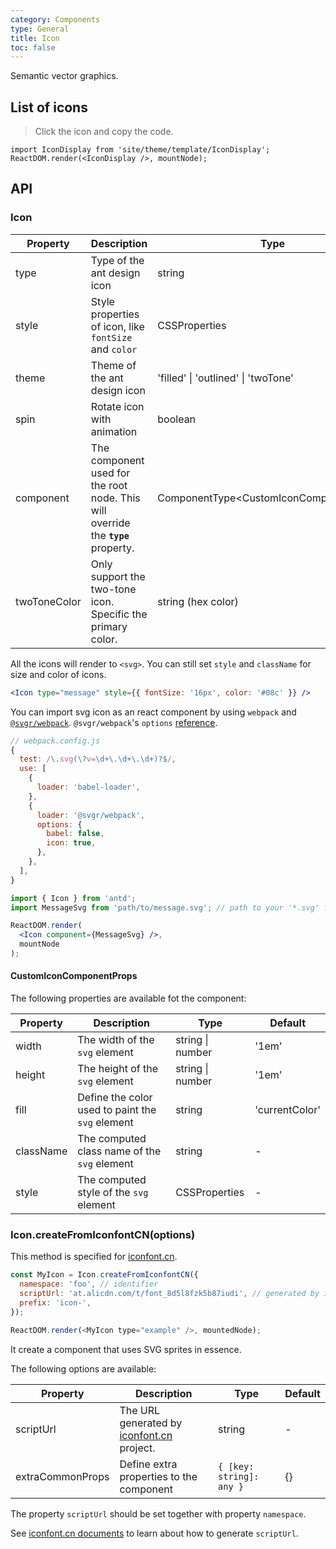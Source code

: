 ```yaml
---
category: Components
type: General
title: Icon
toc: false
---
```


Semantic vector graphics.

## List of icons

> Click the icon and copy the code.

```__react
import IconDisplay from 'site/theme/template/IconDisplay';
ReactDOM.render(<IconDisplay />, mountNode);
```

## API

### Icon

| Property | Description | Type | Default |
| --- | --- | --- | --- |
| type | Type of the ant design icon | string | - |
| style | Style properties of icon, like `fontSize` and `color` | CSSProperties | - |
| theme | Theme of the ant design icon  | 'filled' \| 'outlined' \| 'twoTone' | 'outlined' |
| spin | Rotate icon with animation | boolean | false |
| component | The component used for the root node. This will override the **`type`** property. | ComponentType<CustomIconComponentProps\> | - |
| twoToneColor | Only support the two-tone icon. Specific the primary color. | string (hex color) | - |

All the icons will render to `<svg>`. You can still set `style` and `className` for size and color of icons.

```jsx
<Icon type="message" style={{ fontSize: '16px', color: '#08c' }} />
```

You can import svg icon as an react component by using `webpack` and [`@svgr/webpack`](https://www.npmjs.com/package/@svgr/webpack). `@svgr/webpack`'s `options` [reference](https://github.com/smooth-code/svgr#options).

```js
// webpack.config.js
{
  test: /\.svg(\?v=\d+\.\d+\.\d+)?$/,
  use: [
    {
      loader: 'babel-loader',
    },
    {
      loader: '@svgr/webpack',
      options: {
        babel: false,
        icon: true,
      },
    },
  ],
}
```

```jsx
import { Icon } from 'antd';
import MessageSvg from 'path/to/message.svg'; // path to your '*.svg' file.

ReactDOM.render(
  <Icon component={MessageSvg} />,
  mountNode
);
```

#### CustomIconComponentProps

The following properties are available fot the component:

| Property | Description | Type | Default |
| --- | --- | --- | --- |
| width | The width of the `svg` element | string \| number | '1em' |
| height | The height of the `svg` element | string \| number | '1em' |
| fill | Define the color used to paint the `svg` element | string | 'currentColor' |
| className | The computed class name of the `svg` element | string | - |
| style | The computed style of the `svg` element | CSSProperties | - |


### Icon.createFromIconfontCN(options)

This method is specified for [iconfont.cn](http://iconfont.cn/).

```js
const MyIcon = Icon.createFromIconfontCN({
  namespace: 'foo', // identifier
  scriptUrl: 'at.alicdn.com/t/font_8d5l8fzk5b87iudi', // generated by iconfont.cn
  prefix: 'icon-',
});

ReactDOM.render(<MyIcon type="example" />, mountedNode);
```

It create a component that uses SVG sprites in essence.

The following options are available:

| Property | Description | Type | Default |
| --- | --- | --- | --- |
| scriptUrl | The URL generated by [iconfont.cn](http://iconfont.cn/) project. | string | - |
| extraCommonProps | Define extra properties to the component | `{ [key: string]: any }` | {} |

The property `scriptUrl` should be set together with property `namespace`.

See [iconfont.cn documents](http://iconfont.cn/help/detail?spm=a313x.7781069.1998910419.15&helptype=code) to learn about how to generate `scriptUrl`.
